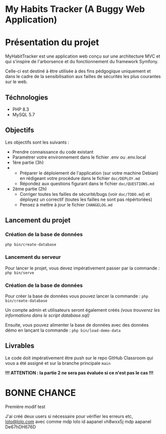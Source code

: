 # My Habits Tracker (A Buggy Web Application)

# Présentation du projet

MyHabitTracker est une application web conçu sur une architecture MVC et qui s'inspire de l'arborsence et du fonctionnement du framework Symfony.

Celle-ci est destiné à être utilisée à des fins pédgogique uniquement et dans le cadre de la sensibilisation aux failles de sécurités les plus courantes sur le web.

## Téchnologies

- PHP 8.3
- MySQL 5.7

## Objectifs

Les objectifs sont les suivants :

- Prendre connaissance du code existant
- Paramétrer votre environnement dans le fichier .env ou .env.local
- 1ère partie (3h)
- - Préparer le déploiement de l'application (sur votre machine Debian) en rédigeant votre procédure dans le fichier `doc/DEPLOY.md`
  - Répondez aux questions figurant dans le fichier `doc/QUESTIONS.md`
- 2ème partie (2h)
  - Corriger toutes les failles de sécurité/bugs (voir `doc/TODO.md`) et déployez un correctif (toutes les failles ne sont pas répértoriées)
  - Pensez à mettre à jour le fichier `CHANGELOG.md`

## Lancement du projet

### Création de la base de données

```
php bin/create-database
```

### Lancement du serveur

Pour lancer le projet, vous devez impérativement passer par la commande : `php bin/serve`

### Création de la base de données

Pour créer la base de données vous pouvez lancer la commande : `php bin/create-database `

Un compte admin et utilisateurs seront également créés _(vous trouverez les informations dans le script database.sql)_

Ensuite, vous pouvez alimenter la base de données avec des données démo en lançant la commande : `php bin/load-demo-data`

## Livrables

Le code doit impérativement être push sur le repo GitHub Classroom qui vous a été assigné et sur la branche principale `main`

**!!! ATTENTION : la partie 2 ne sera pas évaluée si ce n'est pas le cas !!!**

# BONNE CHANCE

Première modif test

J'ai créé deux users si nécessaire pour vérifier les erreurs etc, lolo@lolo.com avec comme mdp lolo
id aapanel vh8wxx5j
mdp aapanel De67hDH676D
